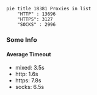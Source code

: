 
```mermaid
pie title 18381 Proxies in list
    "HTTP" : 13696
    "HTTPS": 3127
    "SOCKS" : 2996
```

### Some Info
#### Average Timeout

- mixed: 3.5s
- http: 1.6s
- https: 7.8s
- socks: 6.5s
